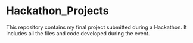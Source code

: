 # Hackathon_Projects
This repository contains my final project submitted during a Hackathon. It includes all the files and code developed during the event.
